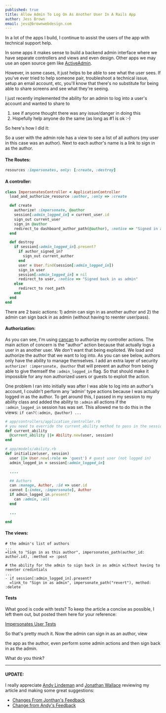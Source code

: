 ```yaml
---
published: true
title: Allow Admin To Log On As Another User In A Rails App
author: Jess Brown
email: jess@brownwebdesign.com
---
```


In a lot of the apps I build, I continue to assist the users of the app
with technical support help.  

In some apps it makes sense to build a backend admin interface where we
have separate controllers and views and even design.  Other apps we may
use an open source gem like [ActiveAdmin][1].

However, in some cases, it just helps to be able to see what the user
sees.  If you've ever tried to help someone pair, troubleshoot a
technical issue, setup an email account, etc, you'll know that there's
no substitute for being able to share screens and see what they're
seeing.  

I just recently implemented the ability for an admin to log into a
user's account and wanted to share to 

1. see if anyone thought there was any issue/danger in doing this
2. Hopefully help anyone do the same (as long as #1 is ok :-)

So here's how I did it:

So a user with the admin role has a view to see a list of all authors
(my user in this case was an author).  Next to each author's name is a
link to sign in as the author.

#### The Routes:

```ruby
resources :impersonates, only: [:create, :destroy]
```

#### A controller:

```ruby
class ImpersonatesController < ApplicationController
  load_and_authorize_resource :author, :only => :create

  def create
    authorize! :impersonate, @author
    session[:admin_logged_in] = current_user.id
    sign_out current_user
    sign_in @author
    redirect_to dashboard_author_path(@author), :notice => "Signed in as #{@author.name}"
  end

  def destroy
    if session[:admin_logged_in].present?
      if author_signed_in?
        sign_out current_author
      end
      user = User.find(session[:admin_logged_in])
      sign_in user
      session[:admin_logged_in] = nil
      redirect_to user, :notice => "Signed back in as admin"
    else
      redirect_to root_path
    end
  end
end
```

There are 2 basic actions:  1) admin can sign in as another author and
2) the admin can sign back in as admin (without having to reenter
user/pass).

#### Authorization:

As you can see, I'm using [cancan][2] to authorize my controller
actions.  The main action of concern is the "author" action because that
actually logs a user in as another user.  We don't want
that being explioted.  We load and authorize the author that we want to
log into. As you can see below, authors only have the ability to manage
themselves.  I add an extra layer of security `authorize! :impersonate,
@author` that will prevent an author from being able to give themself
the `:admin_logged_in` flag.  So that should make it impossible for any
non authorized users or guests to exploit the action.  

One problem I ran into initially was after I was able to log into an
author's account, I couldn't perform any 'admin' type actions because I
was actually logged in as the author.  To get around this, I passed in
my session to my ability class and added the ability to `:admin` all
actions if the `:admin_logged_in` session has was set.  This allowed me
to do this in the views:  `if can?(:admin, @author) ...`

```ruby
# app/controllers/application_controller.rb
# you need to override the current_ability method to pass in the session
def current_ability
  @current_ability ||= Ability.new(user, session)
end

# app/models/ability.rb
def initialize(user, session)
  user ||= User.new(:role => 'guest') # guest user (not logged in)
  admin_logged_in = session[:admin_logged_in]

  ....

  ## Authors
  can :manage, Author, :id => user.id
  cannot [:index, :impersonate], Author
  if admin_logged_in.present?
    can :admin, :all
  end

  ...

end
```

#### The views:

```haml
# the admin's list of authors
...
=link_to "Sign in as this author", impersonates_path(author_id: author.id), :method => :post

# the ability for the admin to sign back in as admin without having to
reenter credintials
...
- if session[:admin_logged_in].present?
  =link_to "Sign in as admin", impersonate_path("revert"), method: :delete
```

#### Tests

What good is code with tests?  To keep the article a concise as
possible, I left them out, but posted them here for your reference:

[Impersonates User Tests][3]


So that's pretty much it.  Now the admin can sign in as an author, view

the app as the author, even perform some admin actions and then sign
back in as the admin.

What do you think?

<hr>

#### UPDATE:

I really appreciate [Andy Lindeman](http://www.twitter.com/alindeman)
and [Jonathan Wallace](https://twitter.com/jonathanwallace) reviewing
my article and making some great suggestions:

* [Changes From Jonthan's
  Feedback](https://github.com/jess/brownwebdesign/commit/0a6c3679a9cb12afbe95204526efa186c22c7b7b)
* [Change from Andy's
  Feedback](https://github.com/jess/brownwebdesign/commit/0d227fe1af603ea0f1f59735683db750bd389eb5)

[1]:http://activeadmin.info/
[2]:https://github.com/ryanb/cancan
[3]:/impersonate-user-tests
